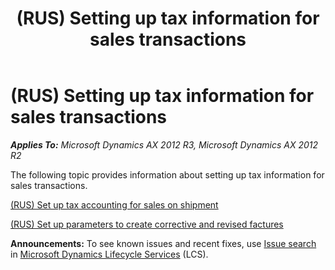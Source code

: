 ﻿---
title: (RUS) Setting up tax information for sales transactions
TOCTitle: (RUS) Setting up tax information for sales transactions
ms:assetid: f5ec528f-0de6-4543-9554-fc969f0a398d
ms:mtpsurl: https://technet.microsoft.com/en-us/library/JJ678625(v=AX.60)
ms:contentKeyID: 49388107
ms.date: 04/18/2014
mtps_version: v=AX.60
---

# (RUS) Setting up tax information for sales transactions 


_**Applies To:** Microsoft Dynamics AX 2012 R3, Microsoft Dynamics AX 2012 R2_

The following topic provides information about setting up tax information for sales transactions.

[(RUS) Set up tax accounting for sales on shipment](rus-set-up-tax-accounting-for-sales-on-shipment.md)

[(RUS) Set up parameters to create corrective and revised factures](rus-set-up-parameters-to-create-corrective-and-revised-factures.md)

  
**Announcements:** To see known issues and recent fixes, use [Issue search](http://go.microsoft.com/fwlink/?linkid=389258) in [Microsoft Dynamics Lifecycle Services](http://go.microsoft.com/fwlink/?linkid=306505) (LCS).

